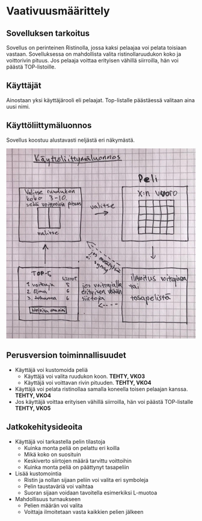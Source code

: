 # Vaativuusmäärittely

## Sovelluksen tarkoitus 

Sovellus on perinteinen Ristinolla, jossa kaksi pelaajaa voi pelata toisiaan vastaan. Sovelluksessa on mahdollista valita ristinollaruudukon koko ja voittorivin pituus.
Jos pelaaja voittaa erityisen vähillä siirroilla, hän voi päästä TOP-listoille.

## Käyttäjät

Ainostaan yksi käyttäjärooli eli pelaajat. Top-listalle päästäessä valitaan aina uusi nimi.

## Käyttöliittymäluonnos

Sovellus koostuu alustavasti neljästä eri näkymästä.

![alt-text](https://raw.githubusercontent.com/elmanevala/ot-harjoitustyo/master/dokumentaatio/kayttoliittymaluonnos.jpg)


## Perusversion toiminnallisuudet

* Käyttäjä voi kustomoida peliä
  * Käyttäjä voi valita ruudukon koon. **TEHTY, VKO3**
  * Käyttäjä voi voittavan rivin pituuden.  **TEHTY, VKO4** 
* Käyttäjä voi pelata ristinollaa samalla koneella toisen pelaajan kanssa. **TEHTY, VKO4**
* Jos käyttäjä voittaa erityisen vähillä siirroilla, hän voi päästä TOP-listalle **TEHTY, VKO5**


## Jatkokehitysideoita

* Käyttäjä voi tarkastella pelin tilastoja
  * Kuinka monta peliä on pelattu eri koilla
  * Mikä koko on suosituin
  * Keskiverto siirtojen määrä tarvittu voittoihin
  * Kuinka monta peliä on päättynyt tasapeliin
* Lisää kustomointia
  * Ristin ja nollan sijaan peliin voi valita eri symboleja
  * Pelin taustaväriä voi vaihtaa
  * Suoran sijaan voidaan tavoitella esimerkiksi L-muotoa
* Mahdollisuus turnaukseen
  * Pelien määrän voi valita
  * Voittaja ilmoitetaan vasta kaikkien pelien jälkeen
